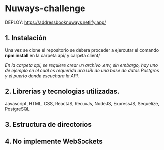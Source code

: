 # Nuways-challenge

DEPLOY: https://addressbooknuways.netlify.app/

## 1. Instalación
Una vez se clone el repositorio se debera proceder a ejercutar el comando **npm install** en la carpeta api/ y carpeta client/

*En la carpeta api, se requiere crear un archivo .env, sin embargo, hay uno de ejemplo en el cual es requerida una URI de una base de datos Postgres y el puerto donde escuchara la API.*

## 2. Librerias y tecnologias utilizadas.
Javascript, HTML, CSS, ReactJS, ReduxJs, NodeJS, ExpressJS, Sequelize, PostgreSQL

## 3. Estructura de directorios



## 4. No implemente WebSockets
